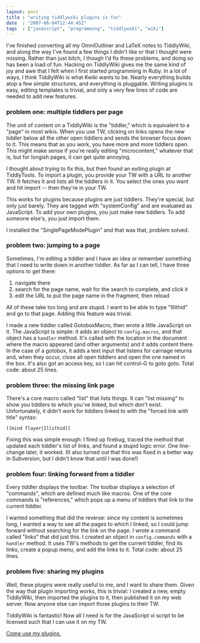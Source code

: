 ```yaml
---
layout: post
title : "writing tiddlywiki plugins is fun"
date  : "2007-06-04T12:44:45Z"
tags  : ["javascript", "programming", "tiddlywiki", "wiki"]
---
```

I've finished converting all my OmniOutliner and LaTeX notes to TiddlyWiki, and
along the way I've found a few things I didn't like or that I thought were
missing.  Rather than just bitch, I though I'd fix these problems, and doing so
has been a load of fun.  Hacking on TiddlyWiki gives me the same kind of joy
and awe that I felt when I first started programming in Ruby.  In a lot of
ways, I think TiddlyWiki is what Kwiki wants to be.  Nearly everything builds
atop a few simple structures, and everything is pluggable.  Writing plugins is
easy, editing templates is trivial, and only a very few lines of code are
needed to add new features.

### problem one: multiple tiddlers per page

The unit of content on a TiddlyWiki is the "tiddler," which is equivalent to a
"page" in most wikis.  When you use TW, clicking on links opens the new tiddler
below all the other open tiddlers and sends the browser focus down to it.  This
means that as you work, you have more and more tiddlers open.  This might make
sense if you're really editing "microcontent," whatever that is, but for
longish pages, it can get quite annoying.

I thought about trying to fix this, but then found an exiting plugin at
TiddlyTools.  To import a plugin, you provide your TW with a URL to another TW.
It fetches it and lists all the tiddlers in it.  You select the ones you want
and hit import -- then they're in your TW.

This works for plugins because plugins are just tiddlers.  They're special, but
only just barely.  They are tagged with "systemConfig" and are evaluated as
JavaScript.  To add your own plugins, you just make new tiddlers.  To add
someone else's, you just import them.

I installed the "SinglePageModePlugin" and that was that, problem solved.

### problem two: jumping to a page

Sometimes, I'm editing a tiddler and I have an idea or remember something that
I need to write down in another tiddler.  As far as I can tell, I have three
options to get there:

1. navigate there
2. search for the page name, wait for the search to complete, and click it
3. edit the URL to put the page name in the fragment, then reload

All of these take too long and are stupid.  I want to be able to type
"Illithid" and go to that page.  Adding this feature was trivial.

I made a new tiddler called GotoboxMacro, then wrote a little JavaScript on it.
The JavaScript is simple: it adds an object to `config.macros`, and that object
has a `handler` method.  It's called with the location in the document where
the macro appeared (and other arguments) and it adds content there.  In the
case of a gotobox, it adds a text input that listens for carriage returns and,
when they occur, close all open tiddlers and open the one named in the box.
It's also got an access key, so I can hit control-G to goto goto.  Total code:
about 25 lines.

### problem three: the missing link page

There's a core macro called "list" that lists things.  It can "list missing" to
show you tiddlers to which you've linked, but which don't exist.
Unfortunately, it didn't work for tiddlers linked to with the "forced link with
title" syntax:

    [[mind flayer|Illithid]]

Fixing this was simple enough:  I fired up firebug, traced the method that
updated each tiddler's list of links, and found a stupid logic error.  One
line-change later, it worked.  (It also turned out that this was fixed in a
better way in Subversion, but I didn't know that until I was done!)

### problem four: linking forward from a tiddler

Every tiddler displays the toolbar.  The toolbar displays a selection of
"commands", which are defined much like macros.  One of the core commands is
"references," which pops up a menu of tiddlers that link to the current
tiddler.

I wanted something that did the reverse:  since my content is sometimes long, I
wanted a way to see all the pages to which I linked, so I could jump forward
without searching for the link on the page.  I wrote a command called "links"
that did just this.  I created an object in `config.commands` with a `handler`
method.  It uses TW's methods to get the current tiddler, find its links,
create a popup menu, and add the links to it.  Total code: about 25 lines.

### problem five: sharing my plugins

Well, these plugins were really useful to me, and I want to share them.  Given
the way that plugin importing works, this is trivial:  I created a new, empty
TiddlyWiki, then imported the plugins to it, then published it on my web
server.  Now anyone else can import those plugins to their TW.

TiddlyWiki is fantastic!  Now all I need is for the JavaScript vi script to be
licensed such that I can use it on my TW.

[Come use my plugins.](http://rjbs.manxome.org/hacks/js/tiddlywiki.html)

